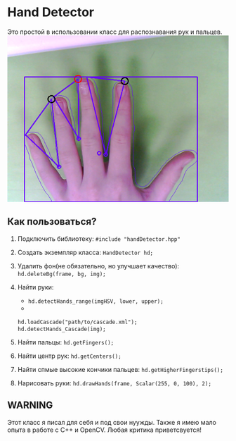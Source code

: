 # Hand Detector
Это простой в использовании класс для распознавания рук и пальцев.
![Example image](https://raw.githubusercontent.com/prostoiChelovek/handDetector/master/example.png)

## Как пользоваться?
1. Подключить библиотеку: `#include "handDetector.hpp"`
2. Создать экземпляр класса: `HandDetector hd;`
3. Удалить фон(не обязательно, но улучшает качество): `hd.deleteBg(frame, bg, img);`
4. Найти руки:
   * `hd.detectHands_range(imgHSV, lower, upper);`
   * 
   
       
       hd.loadCascade("path/to/cascade.xml");
       hd.detectHands_Cascade(img);
       

5. Найти пальцы: `hd.getFingers();`
6. Найти центр рук: `hd.getCenters();`
7. Найти спмые высокие кончики пальцев: `hd.getHigherFingerstips();`
8. Нарисовать руки: `hd.drawHands(frame, Scalar(255, 0, 100), 2);`

## WARNING
Этот класс я писал для себя и под свои нуужды. Также я имею мало опыта в работе с С++ и OpenCV.
Любая критика приветсвуется! 